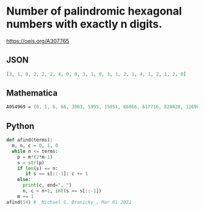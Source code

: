 # Number of palindromic hexagonal numbers with exactly n digits\.
https://oeis.org/A307765
## JSON
```JSON
[3, 1, 0, 2, 2, 2, 4, 0, 0, 3, 1, 0, 3, 1, 2, 1, 4, 1, 2, 1, 2, 0]
```
## Mathematica
```Mathematica
A054969 = {0, 1, 6, 66, 3003, 5995, 15051, 66066, 617716, 828828, 1269621, 1680861, 5073705, 5676765, 1264114621, 5289009825, 6172882716, 13953435931, 1313207023131, 5250178710525, 6874200024786, 61728399382716, 602224464422206, 636188414881636, 1250444114440521, 16588189498188561, 58183932923938185, 66056806460865066, 67898244444289876, 514816979979618415, 3075488771778845703, 6364000440440004636, 15199896744769899151}; Table[Length[ Select[A054969, IntegerLength[#] == n || (n == 1 && # == 0) &]], {n, 19}]
```
## Python
```Python
def afind(terms):
  m, n, c = 0, 1, 0
  while n <= terms:
    p = m*(2*m-1)
    s = str(p)
    if len(s) == n:
       if s == s[::-1]: c += 1
    else:
      print(c, end=", ")
      n, c = n+1, int(s == s[::-1])
    m += 1
afind(14) # _Michael S. Branicky_, Mar 01 2021
```
